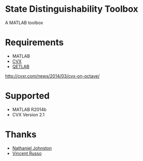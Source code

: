 # State Distinguishability Toolbox

A MATLAB toolbox

# Requirements

* MATLAB
* [CVX](http://cvxr.com/cvx/)
* [QETLAB](http://www.qetlab.com/Main_Page)

http://cvxr.com/news/2014/03/cvx-on-octave/

# Supported

* MATLAB R2014b
* CVX Version 2.1

# Thanks

* [Nathaniel Johnston](http://www.njohnston.ca/)
* [Vincent Russo](https://github.com/vprusso)
